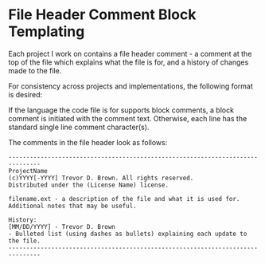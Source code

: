 # File Header Comment Block Templating

Each project I work on contains a file header comment - a comment at the top of the file which explains what the file is for, and a history of changes made to the file.

For consistency across projects and implementations, the following format is desired:

If the language the code file is for supports block comments, a block comment is initiated with the comment text. Otherwise, each line has the standard single line comment character(s).

The comments in the file header look as follows:

```text
-------------------------------------------------------------------------------
ProjectName
(c)YYYY[-YYYY] Trevor D. Brown. All rights reserved.
Distributed under the (License Name) license.

filename.ext - a description of the file and what it is used for.
Additional notes that may be useful.

History: 
[MM/DD/YYYY] - Trevor D. Brown
- Bulleted list (using dashes as bullets) explaining each update to the file.
-------------------------------------------------------------------------------
```

